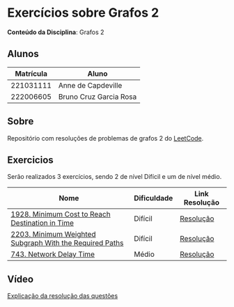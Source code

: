 
# Exercícios sobre Grafos 2

**Conteúdo da Disciplina**: Grafos 2<br>

## Alunos

|Matrícula | Aluno |
| -- | -- |
| 221031111  | Anne de Capdeville |
| 222006605  | Bruno Cruz Garcia Rosa |

## Sobre 
Repositório com resoluções de problemas de grafos 2 do [LeetCode](https://leetcode.com/).

## Exercicios

Serão realizados 3 exercícios, sendo 2 de nível Difícil e um de nível médio.

|Nome | Dificuldade | Link Resolução |
| -- | -- | -- |
|[1928. Minimum Cost to Reach Destination in Time](https://leetcode.com/problems/minimum-cost-to-reach-destination-in-time/description) | Difícil | [Resolução](/resolucoes/questao1928.cpp) |
|[2203. Minimum Weighted Subgraph With the Required Paths](https://leetcode.com/problems/minimum-weighted-subgraph-with-the-required-paths/description) | Difícil | [Resolução](/resolucoes/questao2203.cpp) |
|[743. Network Delay Time](https://leetcode.com/problems/network-delay-time/description)| Médio | [Resolução](/resolucoes/questao743.cpp) |

## Vídeo 
[Explicação da resolução das questões](https://github.com/projeto-de-algoritmos-2025/Grafos2-Dupla19)
